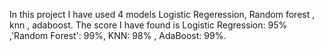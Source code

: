 In this project I have used 4 models Logistic Regeression, Random forest , knn , adaboost. The score I have found is Logistic Regression: 95% ,'Random Forest': 99%, 
KNN: 98% , AdaBoost: 99%.
